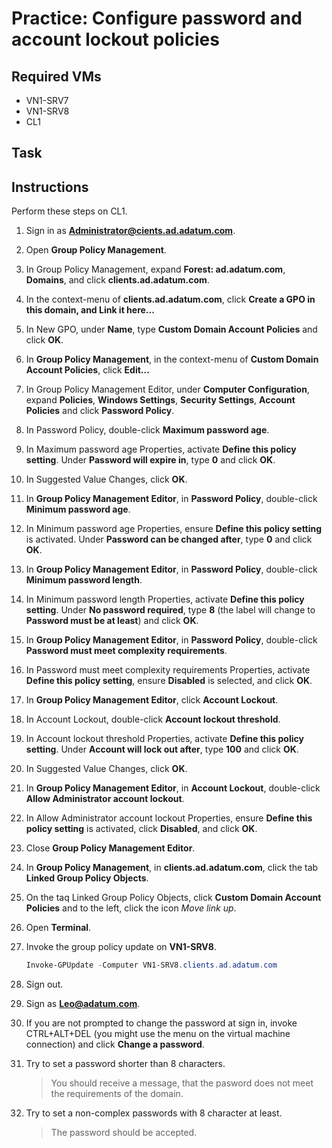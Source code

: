 # Practice: Configure password and account lockout policies

## Required VMs

* VN1-SRV7
* VN1-SRV8
* CL1

## Task


## Instructions

Perform these steps on CL1.

1. Sign in as **Administrator@cients.ad.adatum.com**.
1. Open **Group Policy Management**.
1. In Group Policy Management, expand **Forest: ad.adatum.com**, **Domains**, and click **clients.ad.adatum.com**.
1. In the context-menu of **clients.ad.adatum.com**, click **Create a GPO in this domain, and Link it here...**
1. In New GPO, under **Name**, type **Custom Domain Account Policies** and click **OK**.
1. In **Group Policy Management**, in the context-menu of **Custom Domain Account Policies**, click **Edit...**
1. In Group Policy Management Editor, under **Computer Configuration**, expand **Policies**, **Windows Settings**, **Security Settings**, **Account Policies** and click **Password Policy**.
1. In Password Policy, double-click **Maximum password age**.
1. In Maximum password age Properties, activate **Define this policy setting**. Under **Password will expire in**, type **0** and click **OK**.
1. In Suggested Value Changes, click **OK**.
1. In **Group Policy Management Editor**, in **Password Policy**, double-click **Minimum password age**.
1. In Minimum password age Properties, ensure **Define this policy setting** is activated. Under **Password can be changed after**, type **0** and click **OK**.
1. In **Group Policy Management Editor**, in **Password Policy**, double-click **Minimum password length**.
1. In Minimum password length Properties, activate **Define this policy setting**. Under **No password required**, type **8** (the label will change to **Password must be at least**) and click **OK**.
1. In **Group Policy Management Editor**, in **Password Policy**, double-click **Password must meet complexity requirements**.
1. In Password must meet complexity requirements Properties, activate **Define this policy setting**, ensure **Disabled** is selected, and click **OK**.
1. In **Group Policy Management Editor**, click **Account Lockout**.
1. In Account Lockout, double-click **Account lockout threshold**.
1. In Account lockout threshold Properties, activate **Define this policy setting**. Under **Account will lock out after**, type **100** and click **OK**.
1. In Suggested Value Changes, click **OK**.
1. In **Group Policy Management Editor**, in **Account Lockout**, double-click **Allow Administrator account lockout**.
1. In Allow Administrator account lockout Properties, ensure **Define this policy setting** is activated, click **Disabled**, and click **OK**.
1. Close **Group Policy Management Editor**.
1. In **Group Policy Management**, in **clients.ad.adatum.com**, click the tab **Linked Group Policy Objects**.
1. On the taq Linked Group Policy Objects, click **Custom Domain Account Policies** and to the left, click the icon *Move link up*.
1. Open **Terminal**.
1. Invoke the group policy update on **VN1-SRV8**.

    ````powershell
    Invoke-GPUpdate -Computer VN1-SRV8.clients.ad.adatum.com
    ````

1. Sign out.
1. Sign as **Leo@adatum.com**.
1. If you are not prompted to change the password at sign in, invoke CTRL+ALT+DEL (you might use the menu on the virtual machine connection) and click **Change a password**.
1. Try to set a password shorter than 8 characters.

    > You should receive a message, that the pasword does not meet the requirements of the domain.

1. Try to set a non-complex passwords with 8 character at least.

    > The password should be accepted.
